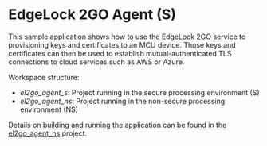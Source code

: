 # EdgeLock 2GO Agent (S)

This sample application shows how to use the EdgeLock 2GO service to provisioning keys and certificates to an MCU device. Those keys and certificates can then be used to establish mutual-authenticated TLS connections to cloud services such as AWS or Azure.

Workspace structure:
- *el2go_agent_s*: Project running in the secure processing environment (S)
- *el2go_agent_ns*: Project running in the non-secure processing environment (NS)

Details on building and running the application can be found in the
[el2go_agent_ns](../el2go_agent_ns/readme.md) project.
